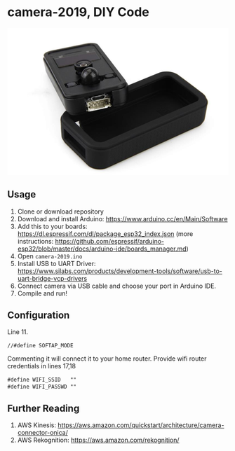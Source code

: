 # camera-2019, DIY Code
<img src='res/images/header.jpg'>

## Usage
1. Clone or download repository
2. Download and install Arduino:
  https://www.arduino.cc/en/Main/Software
3. Add this to your boards: https://dl.espressif.com/dl/package_esp32_index.json
    (more instructions: https://github.com/espressif/arduino-esp32/blob/master/docs/arduino-ide/boards_manager.md)
4. Open `camera-2019.ino`
5. Install USB to UART Driver: https://www.silabs.com/products/development-tools/software/usb-to-uart-bridge-vcp-drivers
6. Connect camera via USB cable and choose your port in Arduino IDE.
7. Compile and run!

## Configuration
Line 11.

```
//#define SOFTAP_MODE 
```

Commenting it will connect it to your home router.
Provide wifi router credentials in lines 17,18

```
#define WIFI_SSID   ""
#define WIFI_PASSWD ""
```

## Further Reading
1. AWS Kinesis: https://aws.amazon.com/quickstart/architecture/camera-connector-onica/
2. AWS Rekognition: https://aws.amazon.com/rekognition/
